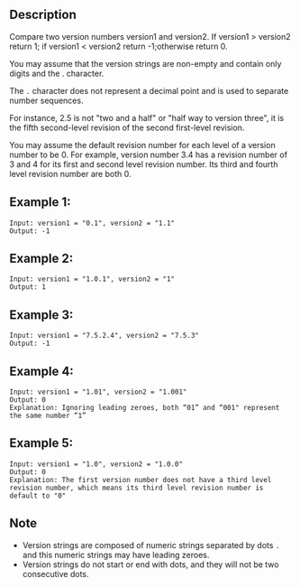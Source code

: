 ## Description

Compare two version numbers version1 and version2.
If version1 > version2 return 1; if version1 < version2 return -1;otherwise return 0.

You may assume that the version strings are non-empty and contain only digits and the . character.

The `.` character does not represent a decimal point and is used to separate number sequences.

For instance, 2.5 is not "two and a half" or "half way to version three", it is the fifth second-level revision of the second first-level revision.

You may assume the default revision number for each level of a version number to be 0. For example, version number 3.4 has a revision number of 3 and 4 for its first and second level revision number. Its third and fourth level revision number are both 0.

## Example 1:

```
Input: version1 = "0.1", version2 = "1.1"
Output: -1
```

## Example 2:

```
Input: version1 = "1.0.1", version2 = "1"
Output: 1
```

## Example 3:

```
Input: version1 = "7.5.2.4", version2 = "7.5.3"
Output: -1
```

## Example 4:

```
Input: version1 = "1.01", version2 = "1.001"
Output: 0
Explanation: Ignoring leading zeroes, both “01” and “001" represent the same number “1”
```

## Example 5:

```
Input: version1 = "1.0", version2 = "1.0.0"
Output: 0
Explanation: The first version number does not have a third level revision number, which means its third level revision number is default to "0"
```

## Note

* Version strings are composed of numeric strings separated by dots `.` and this numeric strings may have leading zeroes.
* Version strings do not start or end with dots, and they will not be two consecutive dots.